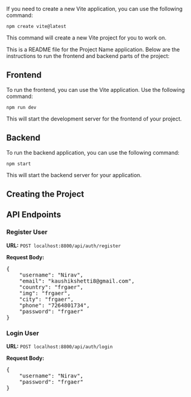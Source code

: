 

 <p>If you need to create a new Vite application, you can use the following command:</p>

 <pre><code>npm create vite@latest</code></pre>

<p>This command will create a new Vite project for you to work on.</p>

<p>This is a README file for the Project Name application. Below are the instructions to run the frontend and backend parts of the project:</p>

   <h2>Frontend</h2>

  <p>To run the frontend, you can use the Vite application. Use the following command:</p>

<pre><code>npm run dev</code></pre>

 <p>This will start the development server for the frontend of your project.</p>

 <h2>Backend</h2>

<p>To run the backend application, you can use the following command:</p>

<pre><code>npm start</code></pre>

<p>This will start the backend server for your application.</p>

<h2>Creating the Project</h2>









<h2>API Endpoints</h2>

<h3>Register User</h3>

<p><strong>URL:</strong> <code>POST localhost:8800/api/auth/register</code></p>

<p><strong>Request Body:</strong></p>
<pre>
{
    "username": "Nirav",
    "email": "kaushikshetti8@gmail.com",
    "country": "frgaer",
    "img": "frgaer",
    "city": "frgaer",
    "phone": "7264801734",
    "password": "frgaer"
}
</pre>

<h3>Login User</h3>

<p><strong>URL:</strong> <code>POST localhost:8800/api/auth/login</code></p>

<p><strong>Request Body:</strong></p>
<pre>
{
    "username": "Nirav",
    "password": "frgaer"
}
</pre>
</html>

